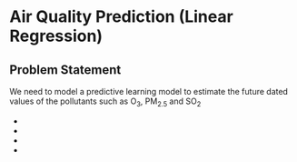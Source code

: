 
# Air Quality Prediction (Linear Regression)
## Problem Statement
We need to model a predictive learning model to estimate the future dated values of the pollutants such as O<sub>3</sub>, PM<sub>2.5</sub> and SO<sub>2</sub>
<ul>
  <li></li>
  <li></li>
  <li></li>
  <li></li>
</ul>
